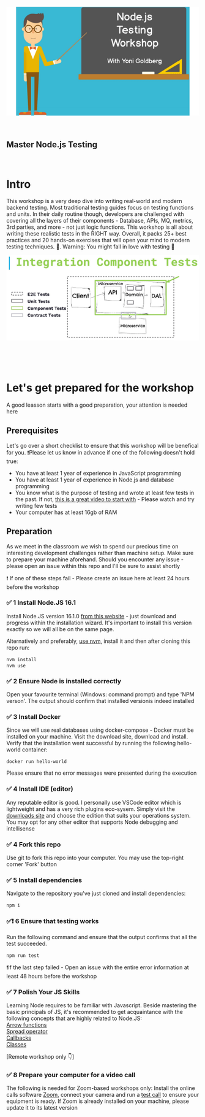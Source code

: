 ![Header](./graphics/workshop-banner.jpg 'Component Tests')

<br/>

## Master Node.js Testing

<br/>

# Intro

This workshop is a very deep dive into writing real-world and modern backend testing. Most traditional testing guides focus on testing functions and units. In their daily routine though, developers are challenged with covering all the layers of their components - Database, APIs, MQ, metrics, 3rd parties, and more - not just logic functions. This workshop is all about writing these realistic tests in the RIGHT way. Overall, it packs 25+ best practices and 20 hands-on exercises that will open your mind to modern testing techniques. 🚀. Warning: You might fall in love with testing 💚

![Header](/graphics/component-diagram.jpg 'Component Tests')

<br/><br/><br/>

# Let's get prepared for the workshop

A good leasson starts with a good preparation, your attention is needed here

## Prerequisites

Let's go over a short checklist to ensure that this workshop will be benefical for you. ❗️Please let us know in advance if one of the following doesn't hold true:

- You have at least 1 year of experience in JavaScript programming
- You have at least 1 year of experience in Node.js and database programming
- You know what is the purpose of testing and wrote at least few tests in the past. If not, [this is a great video to start with](https://www.youtube.com/watch?v=r9HdJ8P6GQI) - Please watch and try writing few tests
- Your computer has at least 16gb of RAM

## Preparation

As we meet in the classroom we wish to spend our precious time on interesting development challenges rather than machine setup. Make sure to prepare your machine aforehand. Should you encounter any issue - please open an issue within this repo and I'll be sure to assist shortly

❗️ If one of these steps fail - Please create an issue here at least 24 hours before the workshop

### ✅ 1 Install Node.JS 16.1

Install Node.JS version 16.1.0 [from this website](https://nodejs.org/en/) - just download and progress within the installation wizard. It's important to install this version exactly so we will all be on the same page.

Alternatively and preferably, [use nvm](https://github.com/nvm-sh/nvm), install it and then after cloning this repo run:

```
nvm install
nvm use
```

### ✅ 2 Ensure Node is installed correctly

Open your favourite terminal (Windows: command prompt) and type 'NPM verson'. The output should confirm that installed versionis indeed installed

### ✅ 3 Install Docker

Since we will use real databases using docker-compose - Docker must be installed on your machine. Visit the download site, download and install. Verify that the installation went successful by running the following hello-world container:

```
docker run hello-world
```

Please ensure that no error messages were presented during the execution

### ✅ 4 Install IDE (editor)

Any reputable editor is good. I personally use VSCode editor which is lightweight and has a very rich plugins eco-sysem. Simply visit the [downloads site](https://code.visualstudio.com/download) and choose the edition that suits your operations system. You may opt for any other editor that supports Node debugging and intellisense

### ✅ 4 Fork this repo

Use git to fork this repo into your computer. You may use the top-right corner 'Fork' button

### ✅ 5 Install dependencies

Navigate to the repository you've just cloned and install dependencies:

```
npm i
```

### ✅❗️ 6 Ensure that testing works

Run the following command and ensure that the output confirms that all the test succeeded.

```
npm run test

```

❗️If the last step failed - Open an issue with the entire error information at least 48 hours before the workshop

### ✅ 7 Polish Your JS Skills

Learning Node requires to be familiar with Javascript. Beside mastering the basic principals of JS, it's recommended to get acquaintance with the following concepts that are highly related to Node.JS:
<br/>
[Arrow functions](https://developer.mozilla.org/en-US/docs/Web/JavaScript/Reference/Functions/Arrow_functions)
<br/>
[Spread operator](https://developer.mozilla.org/en-US/docs/Web/JavaScript/Reference/Operators/Spread_syntax)
<br/>
[Callbacks](https://developer.mozilla.org/en-US/docs/Glossary/Callback_function)
<br/>
[Classes](https://developer.mozilla.org/en-US/docs/Web/JavaScript/Reference/Classes)

[Remote workshop only 👇]
### ✅ 8 Prepare your computer for a video call

The following is needed for Zoom-based workshops only: Install the online calls software [Zoom](https://zoom.us/download), connect your camera and run a [test call](https://zoom.us/test) to ensure your equipment is ready. If Zoom is already installed on your machine, please update it to its latest version

<!--stackedit_data:
eyJoaXN0b3J5IjpbLTEwNTU3ODkwLC0xNzcxODg2MTE3LDczMj
I4MDA5M119
-->

